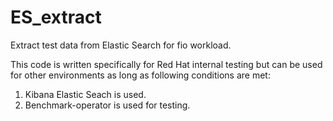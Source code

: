 # ES_extract
Extract test data from Elastic Search for fio workload.

This code is written specifically for Red Hat internal testing but can be used for other environments as long as following conditions are met:
1. Kibana Elastic Seach is used.
2. Benchmark-operator is used for testing.
